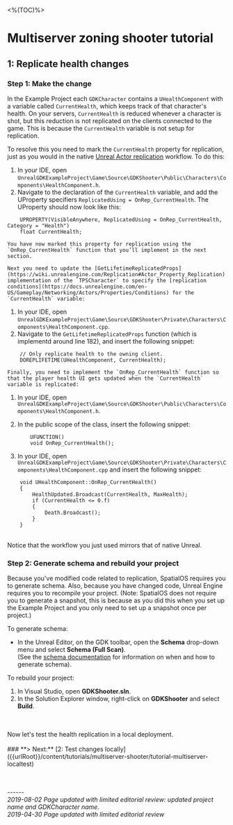 <%(TOC)%>
# Multiserver zoning shooter tutorial
## 1: Replicate health changes</br>
### Step 1: Make the change


In the Example Project each `GDKCharacter` contains a `UHealthComponent` with a variable called `CurrentHealth`, which keeps track of that character's health. On your servers, `CurrentHealth` is reduced whenever a character is shot, but this reduction is not replicated on the clients connected to the game. This is because the `CurrentHealth` variable is not setup for replication.

To resolve this you need to mark the `CurrentHealth` property for replication, just as you would in the native [Unreal Actor replication](https://docs.unrealengine.com/en-us/Resources/ContentExamples/Networking/1_1) workflow. To do this:

1. In your IDE, open `UnrealGDKExampleProject\Game\Source\GDKShooter\Public\Characters\Components\HealthComponent.h`.
1. Navigate to the declaration of the `CurrentHealth` variable, and add the UProperty specifiers `ReplicatedUsing = OnRep_CurrentHealth`. The UProperty should now look like this:

```
    UPROPERTY(VisibleAnywhere, ReplicatedUsing = OnRep_CurrentHealth, Category = "Health")
    float CurrentHealth; 
```

    You have now marked this property for replication using the `OnRep_CurrentHealth` function that you’ll implement in the next section.
    
    Next you need to update the [GetLifetimeReplicatedProps](https://wiki.unrealengine.com/Replication#Actor_Property_Replication) implementation of the `TPSCharacter` to specify the [replication conditions](https://docs.unrealengine.com/en-US/Gameplay/Networking/Actors/Properties/Conditions) for the `CurrentHealth` variable:

1. In your IDE, open `UnrealGDKExampleProject\Game\Source\GDKShooter\Private\Characters\Components\HealthComponent.cpp`.
1. Navigate to the `GetLifetimeReplicatedProps` function (which is implementd around line 182), and insert the following snippet:

```
    // Only replicate health to the owning client.
    DOREPLIFETIME(UHealthComponent, CurrentHealth);
```

    Finally, you need to implement the `OnRep_CurrentHealth` function so that the player health UI gets updated when the `CurrentHealth` variable is replicated:

1. In your IDE, open `UnrealGDKExampleProject\Game\Source\GDKShooter\Public\Characters\Components\HealthComponent.h`.
1. In the public scope of the class, insert the following snippet:

    ```	
        UFUNCTION()
        void OnRep_CurrentHealth();
    ```

1. In your IDE, open `UnrealGDKExampleProject\Game\Source\GDKShooter\Private\Characters\Components\HealthComponent.cpp` and insert the following snippet:

```
    void UHealthComponent::OnRep_CurrentHealth()
    {
	    HealthUpdated.Broadcast(CurrentHealth, MaxHealth);
	    if (CurrentHealth <= 0.f)
	    {
		    Death.Broadcast();
	    }
    }
```

</br>
Notice that the workflow you just used mirrors that of native Unreal.

### Step 2: Generate schema and rebuild your project
Because you've modified code related to replication, SpatialOS requires you to generate schema. Also, because you have changed code, Unreal Engine requires you to recompile your project. (Note: SpatialOS does not require you to generate a snapshot, this is because as you did this when you set up the Example Project and you only need to set up a snapshot once per project.) </br>

To generate schema:

* In the Unreal Editor, on the GDK toolbar, open the **Schema** drop-down menu and select **Schema (Full Scan)**.</br>
(See the [schema documentation]({{urlRoot}}/content/how-to-use-schema#how-to-generate-schema) for information on when and how to generate schema). 

To rebuild your project:

1. In Visual Studio, open **GDKShooter.sln**.
1. In the Solution Explorer window, right-click on **GDKShooter** and select **Build**.	

</br>
</br>
Now let's test the health replication in a local deployment.
</br>
</br>
### **> Next:** [2: Test changes locally]({{urlRoot}}/content/tutorials/multiserver-shooter/tutorial-multiserver-localtest)
<br/>
<br/>


<br/>------<br/>
_2019-08-02 Page updated with limited editorial review: updated project name and GDKCharacter name._</br>
_2019-04-30 Page updated with limited editorial review_

